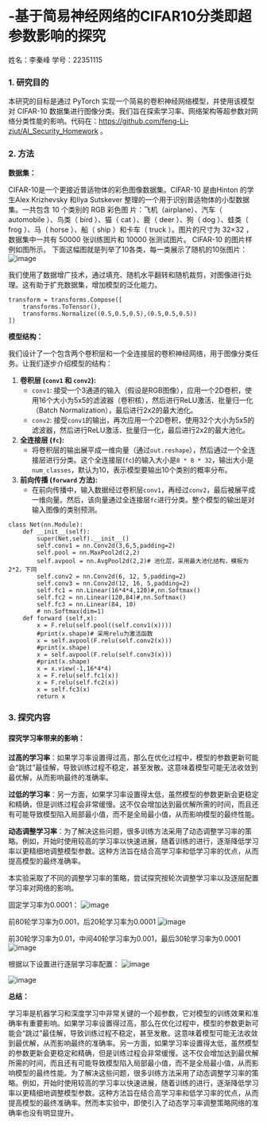 # -基于简易神经网络的CIFAR10分类即超参数影响的探究
姓名：李秦峰    学号：22351115
### **1. 研究目的**
本研究的目标是通过 PyTorch 实现一个简易的卷积神经网络模型，并使用该模型对 CIFAR-10 数据集进行图像分类。我们旨在探索学习率、网络架构等超参数对网络分类性能的影响。代码在：https://github.com/feng-Li-zjut/AI_Security_Homework 。


### **2. 方法**


**数据集：** 

CIFAR-10是一个更接近普适物体的彩色图像数据集。CIFAR-10 是由Hinton 的学生Alex Krizhevsky 和Ilya Sutskever 整理的一个用于识别普适物体的小型数据集。一共包含 10 个类别的 RGB 彩色图 片：飞机（airplane）、汽车（ automobile ）、鸟类（ bird ）、猫（ cat ）、鹿（ deer ）、狗（ dog ）、蛙类（ frog ）、马（ horse ）、船（ ship ）和卡车（ truck ）。图片的尺寸为 32×32 ，数据集中一共有 50000 张训练圄片和 10000 张测试图片。 CIFAR-10 的图片样例如图所示。
下面这幅图就是列举了10各类，每一类展示了随机的10张图片：
![image](https://github.com/feng-Li-zjut/AI_Security_Homework/assets/74243537/817fd100-3593-4aa8-9ff2-ed742ae29975)

我们使用了数据增广技术，通过填充、随机水平翻转和随机裁剪，对图像进行处理。这有助于扩充数据集，增加模型的泛化能力。
```
transform = transforms.Compose([
    transforms.ToTensor(),
    transforms.Normalize((0.5,0.5,0.5),(0.5,0.5,0.5))
])
```

**模型结构：** 

我们设计了一个包含两个卷积层和一个全连接层的卷积神经网络，用于图像分类任务。让我们逐步介绍模型的结构：
1. **卷积层 (`conv1` 和 `conv2`):**
   - `conv1`: 接受一个3通道的输入（假设是RGB图像），应用一个2D卷积，使用16个大小为5x5的滤波器（卷积核），然后进行ReLU激活、批量归一化（Batch Normalization），最后进行2x2的最大池化。
   - `conv2`: 接受`conv1`的输出，再次应用一个2D卷积，使用32个大小为5x5的滤波器，然后进行ReLU激活、批量归一化，最后进行2x2的最大池化。
2. **全连接层 (`fc`):**
   - 将卷积层的输出展平成一维向量（通过`out.reshape`），然后通过一个全连接层进行分类。这个全连接层(`fc`)的输入大小是`8 * 8 * 32`，输出大小是`num_classes`，默认为10，表示模型要输出10个类别的概率分布。
3. **前向传播 (`forward` 方法):**
   - 在前向传播中，输入数据经过卷积层`conv1`，再经过`conv2`，最后被展平成一维向量。然后，该向量通过全连接层`fc`进行分类。整个模型的输出是对输入图像的类别预测。

```
class Net(nn.Module):
    def __init__(self):
        super(Net,self).__init__()
        self.conv1 = nn.Conv2d(3,6,5,padding=2)  
        self.pool = nn.MaxPool2d(2,2)
        self.avpool = nn.AvgPool2d(2,2)# 池化层，采用最大池化结构，模板为2*2，下同
        self.conv2 = nn.Conv2d(6, 12, 5,padding=2)
        self.conv3 = nn.Conv2d(12, 16, 5,padding=2)
        self.fc1 = nn.Linear(16*4*4,120)#,nn.Softmax()
        self.fc2 = nn.Linear(120,84)#,nn.Softmax()
        self.fc3 = nn.Linear(84, 10)
        # nn.Softmax(dim=1)
    def forward (self,x):
        x = F.relu(self.pool((self.conv1(x))))
        #print(x.shape)# 采用relu为激活函数
        x = self.avpool(F.relu(self.conv2(x)))
        #print(x.shape)
        x = self.avpool(F.relu(self.conv3(x)))
        #print(x.shape)
        x = x.view(-1,16*4*4)
        x = F.relu(self.fc1(x))
        x = F.relu(self.fc2(x))
        x = self.fc3(x)
        return x
```

### **3. 探究内容**

#### **探究学习率带来的影响：** 

**过高的学习率**：如果学习率设置得过高，那么在优化过程中，模型的参数更新可能会“跳过”最佳解，导致训练过程不稳定，甚至发散。这意味着模型可能无法收敛到最优解，从而影响最终的准确率。

**过低的学习率**：另一方面，如果学习率设置得太低，虽然模型的参数更新会更稳定和精确，但是训练过程会非常缓慢。这不仅会增加达到最优解所需的时间，而且还有可能导致模型陷入局部最小值，而不是全局最小值，从而影响模型的最终性能。

**动态调整学习率**：为了解决这些问题，很多训练方法采用了动态调整学习率的策略。例如，开始时使用较高的学习率以快速进展，随着训练的进行，逐渐降低学习率以更精细地调整模型参数。这种方法旨在结合高学习率和低学习率的优点，从而提高模型的最终准确率。

本实验采取了不同的调整学习率的策略，尝试探究按轮次调整学习率以及逐层配置学习率对网络的影响。

固定学习率为0.0001：
![image](https://github.com/feng-Li-zjut/AI_Security_Homework/assets/74243537/0eed5604-4694-49c9-9aa5-4e9b39a2fb0f)

前80轮学习率为0.001，后20轮学习率为0.0001
![image](https://github.com/feng-Li-zjut/AI_Security_Homework/assets/74243537/cff8d8c7-eca6-45ea-9e6f-4786a0a85945)

前30轮学习率为0.01，中间40轮学习率为0.001，最后30轮学习率为0.0001
![image](https://github.com/feng-Li-zjut/AI_Security_Homework/assets/74243537/2c836b10-e271-4cdc-8b60-9ab78d05ac54)

根据以下设置进行逐层学习率配置：
![image](https://github.com/feng-Li-zjut/AI_Security_Homework/assets/74243537/f3d03c98-9ea3-4137-83a5-e4bcd46be209)

![image](https://github.com/feng-Li-zjut/AI_Security_Homework/assets/74243537/93ad3884-89bf-49a9-ae3e-37fe0f4fe5e6)


**总结：**

学习率是机器学习和深度学习中非常关键的一个超参数，它对模型的训练效果和准确率有重要影响。如果学习率设置得过高，那么在优化过程中，模型的参数更新可能会“跳过”最佳解，导致训练过程不稳定，甚至发散。这意味着模型可能无法收敛到最优解，从而影响最终的准确率。另一方面，如果学习率设置得太低，虽然模型的参数更新会更稳定和精确，但是训练过程会非常缓慢。这不仅会增加达到最优解所需的时间，而且还有可能导致模型陷入局部最小值，而不是全局最小值，从而影响模型的最终性能。为了解决这些问题，很多训练方法采用了动态调整学习率的策略。例如，开始时使用较高的学习率以快速进展，随着训练的进行，逐渐降低学习率以更精细地调整模型参数。这种方法旨在结合高学习率和低学习率的优点，从而提高模型的最终准确率。然而本实验中，即使引入了动态学习率调整策略网络的准确率也没有明显提升。
